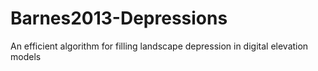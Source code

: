 Barnes2013-Depressions
======================

An efficient algorithm for filling landscape depression in digital elevation models
